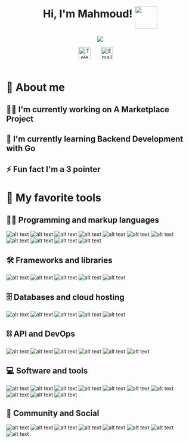 <!-- Name & sticker gif -->
<h1 align="center">
Hi, I'm Mahmoud!
<img align="middle" src="https://media.giphy.com/media/hvRJCLFzcasrR4ia7z/giphy.gif" width="60">
</h1>

<!-- Typing SVG -->
<p align="center">
  <img src="https://readme-typing-svg.demolab.com?font=Silkscreen&size=34&duration=2000&pause=1500&color=555EFF&background=FFFFFF00&center=true&vCenter=true&width=435&lines=Software+engineer_;web+developer_;Make+today+counts_" >
</p>

<!-- Social icons section -->
<div align="center">
  <a href="https://t.me/qlncy"><img width="32px" alt="Telegram" title="Telegram" src="https://cdn-icons-png.flaticon.com/512/2111/2111646.png"></a>
  &#8287;&#8287;&#8287;&#8287;&#8287;
  <a href="mailto:waves_limos_0k@icloud.com"><img width="32px" alt="Email" title="Email" src="https://cdn-icons-png.flaticon.com/512/893/893257.png"/></a>
  &#8287;&#8287;&#8287;&#8287;&#8287;
</div>

<br/>

<!-- Wallpaper-->
<!--
<p align="center">
<img width=75% src="https://media.giphy.com/media/cOSbH8NoUFt9MXbuie/giphy.gif">
</p>

<br/>
-->

<!-- Social badges section -->

# 🚀 About me

## 👨‍💻 I'm currently working on A Marketplace Project

## 🧠 I'm currently learning Backend Development with Go

## ⚡️ Fun fact I'm a 3 pointer

# 💎 My favorite tools

## 👨‍💻 Programming and markup languages

![alt text](https://img.shields.io/badge/C%2B%2B-00599C?style=for-the-badge&logo=c%2B%2B&logoColor=white)
![alt text](https://img.shields.io/badge/Go-00ADD8?style=for-the-badge&logo=go&logoColor=white)
![alt text](https://img.shields.io/badge/JavaScript-323330?style=for-the-badge&logo=javascript&logoColor=F7DF1E)
![alt text](https://img.shields.io/badge/json-5E5C5C?style=for-the-badge&logo=json&logoColor=white)
![alt text](https://img.shields.io/badge/TypeScript-007ACC?style=for-the-badge&logo=typescript&logoColor=white)
![alt text](https://img.shields.io/badge/React-20232A?style=for-the-badge&logo=react&logoColor=61DAFB")
![alt text](https://img.shields.io/badge/HTML5-E34F26?style=for-the-badge&logo=html5&logoColor=white)
![alt text](https://img.shields.io/badge/Tailwind_CSS-38B2AC?style=for-the-badge&logo=tailwind-css&logoColor=white)
![alt text](https://img.shields.io/badge/CSS3-1572B6?style=for-the-badge&logo=css3&logoColor=white)
![alt text](https://img.shields.io/badge/Sass-CC6699?style=for-the-badge&logo=sass&logoColor=white)
![alt text](https://img.shields.io/badge/Swift-FA7343?style=for-the-badge&logo=swift&logoColor=white)

## 🛠 Frameworks and libraries

![alt text](https://img.shields.io/badge/next.js-000000?style=for-the-badge&logo=nextdotjs&logoColor=white)
![alt text](https://img.shields.io/badge/Node.js-339933?style=for-the-badge&logo=nodedotjs&logoColor=white)
![alt text](https://img.shields.io/badge/Express.js-000000?style=for-the-badge&logo=express&logoColor=white)
![alt text](https://img.shields.io/badge/Redwood-FDF8F6?style=for-the-badge&logo=redwoodjs&logoColor=BF4722)
![alt text](https://img.shields.io/badge/Redux-593D88?style=for-the-badge&logo=redux&logoColor=white)

## 🗄️ Databases and cloud hosting

![alt text](https://img.shields.io/badge/PostgreSQL-316192?style=for-the-badge&logo=postgresql&logoColor=white)
![alt text](https://img.shields.io/badge/SQLite-07405E?style=for-the-badge&logo=sqlite&logoColor=white)
![alt text](https://img.shields.io/badge/MongoDB-4EA94B?style=for-the-badge&logo=mongodb&logoColor=white)
![alt text](https://img.shields.io/badge/redis-CC0000.svg?&style=for-the-badge&logo=redis&logoColor=white)
![alt text](https://img.shields.io/badge/Nginx-009639?style=for-the-badge&logo=nginx&logoColor=white)

## ⛓ API and DevOps

![alt text](https://img.shields.io/badge/GraphQl-E10098?style=for-the-badge&logo=graphql&logoColor=white)
![alt text](https://img.shields.io/badge/Apollo%20GraphQL-311C87?&style=for-the-badge&logo=Apollo%20GraphQL&logoColor=white)
![alt text](https://img.shields.io/badge/Insomnia-5849be?style=for-the-badge&logo=Insomnia&logoColor=white)
![alt text](https://img.shields.io/badge/Postman-FF6C37?style=for-the-badge&logo=Postman&logoColor=white)
![alt text](https://img.shields.io/badge/Docker-2CA5E0?style=for-the-badge&logo=docker&logoColor=white)
![alt text](https://img.shields.io/badge/Swagger-85EA2D?style=for-the-badge&logo=Swagger&logoColor=white)

## 💻 Software and tools

![alt text](https://img.shields.io/badge/mac%20os-000000?style=for-the-badge&logo=apple&logoColor=white)
![alt text](https://img.shields.io/badge/Linux-FCC624?style=for-the-badge&logo=linux&logoColor=black)
![alt text](https://img.shields.io/badge/Shell_Script-121011?style=for-the-badge&logo=gnu-bash&logoColor=white)
![alt text](https://img.shields.io/badge/GIT-E44C30?style=for-the-badge&logo=git&logoColor=white)
![alt text](https://img.shields.io/badge/VSCode-0078D4?style=for-the-badge&logo=visual%20studio%20code&logoColor=white)
![alt text](https://img.shields.io/badge/VIM-%2311AB00.svg?&style=for-the-badge&logo=vim&logoColor=white)
![alt text](https://img.shields.io/badge/Xcode-007ACC?style=for-the-badge&logo=Xcode&logoColor=white)
![alt text](https://img.shields.io/badge/Vite-B73BFE?style=for-the-badge&logo=vite&logoColor=FFD62E)
![alt text](https://img.shields.io/badge/Yarn-2C8EBB?style=for-the-badge&logo=yarn&logoColor=white)
![alt text](https://img.shields.io/badge/Editor%20Config-E0EFEF?style=for-the-badge&logo=editorconfig&logoColor=000)

## 👥 Community and Social

![alt text](https://img.shields.io/badge/Codeforces-445f9d?style=for-the-badge&logo=Codeforces&logoColor=white)
![alt text](https://img.shields.io/badge/GitHub-100000?style=for-the-badge&logo=github&logoColor=white)
![alt text](https://img.shields.io/badge/GitLab-330F63?style=for-the-badge&logo=gitlab&logoColor=white)
![alt text](https://img.shields.io/badge/LinkedIn-0077B5?style=for-the-badge&logo=linkedin&logoColor=white)
![alt text](https://img.shields.io/badge/fiverr-1DBF73?style=for-the-badge&logo=fiverr&logoColor=white)
![alt text](https://img.shields.io/badge/Freelancer-29B2FE?style=for-the-badge&logo=Freelancer&logoColor=white)
![alt text](https://img.shields.io/badge/Indeed-003A9B?style=for-the-badge&logo=Indeed&logoColor=white)
![alt text](https://img.shields.io/badge/UpWork-6FDA44?style=for-the-badge&logo=Upwork&logoColor=white)

